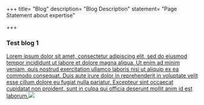 +++
title= "Blog"
description= "Blog Description"
statement= "Page Statement about expertise"


+++
### Test blog 1 

[Lorem ipsum dolor sit amet, consectetur adipiscing elit, sed do eiusmod tempor incididunt ut labore et dolore magna aliqua. Ut enim ad minim veniam, quis nostrud exercitation ullamco laboris nisi ut aliquip ex ea commodo consequat. Duis aute irure dolor in reprehenderit in voluptate velit esse cillum dolore eu fugiat nulla pariatur. Excepteur sint occaecat cupidatat non proident, sunt in culpa qui officia deserunt mollit anim id est laborum.](google.com "google")![](uploads/https___bucketeer-e05bbc84-baa3-437e-9518-adb32be77984-s3-amazonaws-com_public_images_3bdb2575-9a92-42f8-8472-bb78c7bd118a_720x405.jpg)